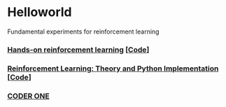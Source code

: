 # Helloworld
Fundamental experiments for reinforcement learning

### [Hands-on reinforcement learning](http://hrl.boyuai.com/) [[Code](https://github.com/boyu-ai/Hands-on-RL)]
### [Reinforcement Learning: Theory and Python Implementation](https://github.com/ZhiqingXiao/rl-book/tree/master/zh2019) [[Code](https://github.com/ZhiqingXiao/rl-book/tree/master/en2022)]


### [CODER ONE](https://www.gocoder.one/blog)
